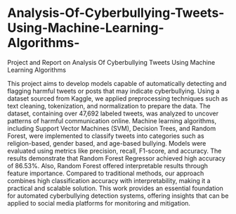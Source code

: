 # Analysis-Of-Cyberbullying-Tweets-Using-Machine-Learning-Algorithms-
Project and Report on Analysis Of Cyberbullying Tweets Using Machine Learning Algorithms 

This project aims to develop models capable of 
automatically detecting and flagging harmful tweets or posts that 
may indicate cyberbullying. Using a dataset sourced from 
Kaggle, we applied preprocessing techniques such as text 
cleaning, tokenization, and normalization to prepare the data. 
The dataset, containing over 47,692 labeled tweets, was analyzed 
to uncover patterns of harmful communication online. Machine 
learning algorithms, including Support Vector Machines (SVM), 
Decision Trees, and Random Forest, were implemented to 
classify tweets into categories such as religion-based, gender 
based, and age-based bullying. Models were evaluated using 
metrics like precision, recall, F1-score, and accuracy. The results 
demonstrate that Random Forest Regressor achieved high 
accuracy of 86.53%. Also, Random Forest offered interpretable 
results through feature importance. Compared to traditional 
methods, our approach combines high classification accuracy 
with interpretability, making it a practical and scalable solution. 
This work provides an essential foundation for automated 
cyberbullying detection systems, offering insights that can be 
applied to social media platforms for monitoring and mitigation.
